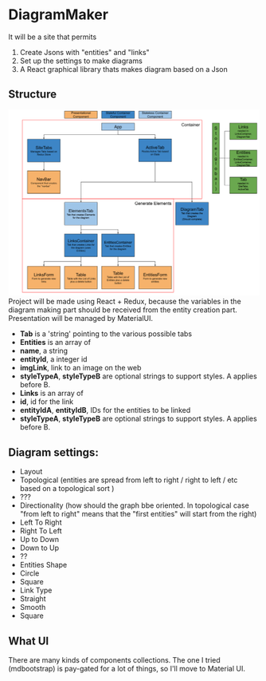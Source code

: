 # DiagramMaker
It will be a site that permits
1. Create Jsons with "entities" and "links" 
2. Set up the settings to make diagrams
3. A React graphical library thats makes diagram based on a Json

## Structure 
![Project Structure](./DiagramMaker.svg)
Project will be made using React + Redux, because the variables in the diagram making part should be received from the entity creation part.
Presentation will be managed by MaterialUI.
- <b>Tab</b> is a 'string' pointing to the various possible tabs
- <b>Entities</b> is an array of 
 - <b>name</b>, a string 
 - <b>entityId</b>, a integer id
 - <b>imgLink</b>, link to an image on the web
 - <b>styleTypeA</b>, <b>styleTypeB</b> are optional strings to support styles. A applies before B.
- <b>Links</b> is an array of 
 - <b>id</b>, id for the link
 - <b>entityIdA</b>, <b>entityIdB</b>, IDs for the entities to be linked
 - <b>styleTypeA</b>, <b>styleTypeB</b> are optional strings to support styles. A applies before B.

## Diagram settings:
- Layout 
 - Topological (entities are spread from left to right / right to left / etc based on a topological sort )
 - ???
- Directionality (how should the graph bbe oriented. In topological case "from left to right" means that the "first entities" will start from the right)
 - Left To Right
 - Right To Left
 - Up to Down
 - Down to Up
 - ??
- Entities Shape
 - Circle
 - Square
- Link Type
 - Straight
 - Smooth
 - Square 

## What UI
There are many kinds of components collections. The one I tried (mdbootstrap) is pay-gated for a lot of things, so I'll move to Material UI.
